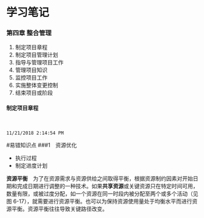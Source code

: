 # 学习笔记

### 第四章 整合管理
> 
1. 制定项目章程
2. 制定项目管理计划
3. 指导与管理项目工作
4. 管理项目知识
5. 监控项目工作
6. 实施整体变更控制
7. 结束项目或阶段

#### 制定项目章程

&emsp;

` 11/21/2018 2:14:54 PM ` 

#易错知识点
###1&emsp;资源优化
+ 执行过程 
 +  制定进度计划

**资源平衡**&emsp;为了在资源需求与资源供给之间取得平衡，根据资源制约因素对开始日期和完成日期进行调整的一种技术。如果**共享资源**或关键资源只在特定时间可用，数量有限，或被过度分配，如一个资源在同一时段内被分配至两个或多个活动（见图 6-17），就需要进行资源平衡。也可以为保持资源使用量处于均衡水平而进行资源平衡。资源平衡往往导致关键路径改变。

